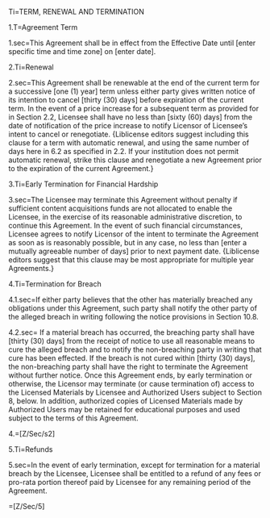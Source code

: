 Ti=TERM, RENEWAL AND TERMINATION

1.T=Agreement Term

1.sec=This Agreement shall be in effect from the Effective Date until [enter specific time and time zone] on [enter date].

2.Ti=Renewal

2.sec=This Agreement shall be renewable at the end of the current term for a successive [one (1) year] term unless either party gives written notice of its intention to cancel [thirty (30) days] before expiration of the current term. In the event of a price increase for a subsequent term as provided for in Section 2.2, Licensee shall have no less than [sixty (60) days] from the date of notification of the price increase to notify Licensor of Licensee’s intent to cancel or renegotiate. {Liblicense editors suggest including this clause for a term with automatic renewal, and using the same number of days here in 6.2 as specified in 2.2. If your institution does not permit automatic renewal, strike this clause and renegotiate a new Agreement prior to the expiration of the current Agreement.}

3.Ti=Early Termination for Financial Hardship

3.sec=The Licensee may terminate this Agreement without penalty if sufficient content acquisitions funds are not allocated to enable the Licensee, in the exercise of its reasonable administrative discretion, to continue this Agreement. In the event of such financial circumstances, Licensee agrees to notify Licensor of the intent to terminate the Agreement as soon as is reasonably possible, but in any case, no less than [enter a mutually agreeable number of days] prior to next payment date. {Liblicense editors suggest that this clause may be most appropriate for multiple year Agreements.}

4.Ti=Termination for Breach

4.1.sec=If either party believes that the other has materially breached any obligations under this Agreement, such party shall notify the other party of the alleged breach in writing following the notice provisions in Section 10.8.

4.2.sec= If a material breach has occurred, the breaching party shall have [thirty (30) days] from the receipt of notice to use all reasonable means to cure the alleged breach and to notify the non-breaching party in writing that cure has been effected. If the breach is not cured within [thirty (30) days], the non-breaching party shall have the right to terminate the Agreement without further notice. Once this Agreement ends, by early termination or otherwise, the Licensor may terminate (or cause termination of) access to the Licensed Materials by Licensee and Authorized Users subject to Section 8, below. In addition, authorized copies of Licensed Materials made by Authorized Users may be retained for educational purposes and used subject to the terms of this Agreement.

4.=[Z/Sec/s2]

5.Ti=Refunds

5.sec=In the event of early termination, except for termination for a material breach by the Licensee, Licensee shall be entitled to a refund of any fees or pro-rata portion thereof paid by Licensee for any remaining period of the Agreement.

=[Z/Sec/5]
